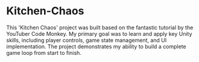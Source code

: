 # Kitchen-Chaos
This 'Kitchen Chaos' project was built based on the fantastic tutorial by the YouTuber Code Monkey. My primary goal was to learn and apply key Unity skills, including player controls, game state management, and UI implementation. The project demonstrates my ability to build a complete game loop from start to finish.
